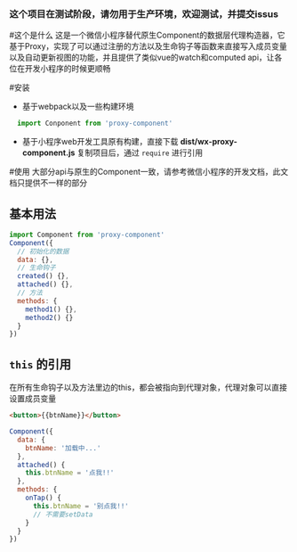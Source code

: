 ### 这个项目在测试阶段，请勿用于生产环境，欢迎测试，并提交issus

#这个是什么
这是一个微信小程序替代原生Component的数据层代理构造器，它基于Proxy，实现了可以通过注册的方法以及生命钩子等函数来直接写入成员变量以及自动更新视图的功能，并且提供了类似vue的watch和computed api，让各位在开发小程序的时候更顺畅

#安装
- 基于webpack以及一些构建环境
```javascript
  import Conponent from 'proxy-component'
```
- 基于小程序web开发工具原有构建，直接下载 **dist/wx-proxy-component.js** 复制项目后，通过 `require` 进行引用 

#使用
大部分api与原生的Component一致，请参考微信小程序的开发文档，此文档只提供不一样的部分
## 基本用法
```javascript
import Component from 'proxy-component'
Component({
  // 初始化的数据
  data: {},
  // 生命钩子
  created() {},
  attached() {},
  // 方法
  methods: {
    method1() {},
    method2() {}
  }
})
```

## `this` 的引用
在所有生命钩子以及方法里边的this，都会被指向到代理对象，代理对象可以直接设置成员变量
```html
<button>{{btnName}}</button>
```
```javascript
Component({
  data: {
    btnName: '加载中...'
  },
  attached() {
    this.btnName = '点我!!'
  },
  methods: {
    onTap() {
      this.btnName = '别点我!!'
      // 不需要setData
    }
  }
})
```

